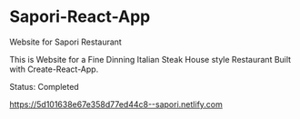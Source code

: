 # Sapori-React-App
  Website for Sapori Restaurant

This is Website for a Fine Dinning Italian Steak House style Restaurant Built with Create-React-App.

Status: Completed

https://5d101638e67e358d77ed44c8--sapori.netlify.com
